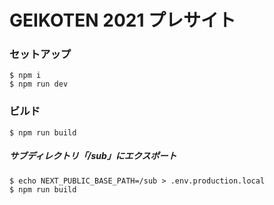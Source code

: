 # GEIKOTEN 2021 プレサイト

### セットアップ

```
$ npm i
$ npm run dev
```

### ビルド

```
$ npm run build
```

##### サブディレクトリ「/sub」にエクスポート

```
$ echo NEXT_PUBLIC_BASE_PATH=/sub > .env.production.local
$ npm run build
```
